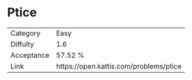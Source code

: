 # Ptice

<table>
    <tr>
        <td>Category</td>
        <td>Easy</td>
    </tr>
    <tr>
        <td>Diffulty</td>
        <td>1.6</td>
    </tr>
    <tr>
        <td>Acceptance</td>
        <td>57.52 %</td>
    </tr>
    <tr>
        <td>Link</td>
        <td>https://open.kattis.com/problems/ptice</td>
    </tr>
</table>